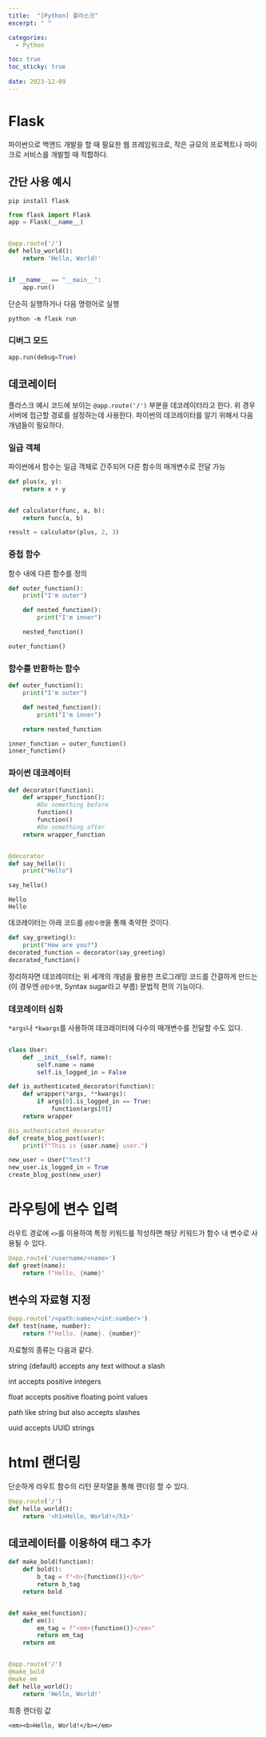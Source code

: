 ```yaml
---
title:  "[Python] 플라스크"
excerpt: " "

categories:
  - Python

toc: true
toc_sticky: true
 
date: 2023-12-09
---
```


# Flask

파이썬으로 백앤드 개발을 할 때 필요한 웹 프레임워크로, 작은 규모의 프로젝트나 마이크로 서비스를 개발할 때 적합하다.

## 간단 사용 예시

```
pip install flask
```

```py
from flask import Flask
app = Flask(__name__)


@app.route('/')
def hello_world():
    return 'Hello, World!'


if __name__ == "__main__":
    app.run()
```

단순히 실행하거나 다음 명령어로 실행

```
python -m flask run
```

### 디버그 모드

```py
app.run(debug=True)
```

## 데코레이터

플라스크 예시 코드에 보이는 `@app.route('/')` 부분을 데코레이터라고 한다. 위 경우 서버에 접근할 경로를 설정하는데 사용한다. 파이썬의 데코레이터를 알기 위해서 다음 개념들이 필요하다.

### 일급 객체

파이썬에서 함수는 일급 객체로 간주되어 다른 함수의 매개변수로 전달 가능

```py
def plus(x, y):
    return x + y


def calculator(func, a, b):
    return func(a, b)

result = calculator(plus, 2, 3)
```

### 중첩 함수

함수 내에 다른 함수를 정의

```py
def outer_function():
    print("I'm outer")

    def nested_function():
        print("I'm inner")

    nested_function()

outer_function()
```

### 함수를 반환하는 함수

```py
def outer_function():
    print("I'm outer")

    def nested_function():
        print("I'm inner")

    return nested_function

inner_function = outer_function()
inner_function()
```

### 파이썬 데코레이터

```py
def decorator(function):
    def wrapper_function():
        #Do something before
        function()
        function()
        #Do something after
    return wrapper_function


@decorator
def say_hello():
    print("Hello")

say_hello()
```

```
Hello
Hello
```

데코레이터는 아래 코드를 `@함수명`을 통해 축약한 것이다.

```py
def say_greeting():
    print("How are you?")
decorated_function = decorator(say_greeting)
decorated_function()
```

정리하자면 데코레이터는 위 세개의 개념을 활용한 프로그래밍 코드를 간결하게 만드는(이 경우엔 `@함수명`, Syntax sugar라고 부름) 문법적 편의 기능이다.

### 데코레이터 심화

`*args`나 `*kwargs`를 사용하여 데코레이터에 다수의 매개변수를 전달할 수도 있다.

```py

class User:
    def __init__(self, name):
        self.name = name
        self.is_logged_in = False

def is_authenticated_decorator(function):
    def wrapper(*args, **kwargs):
        if args[0].is_logged_in == True:
            function(args[0])
    return wrapper

@is_authenticated_decorator
def create_blog_post(user):
    print(f"This is {user.name} user.")

new_user = User("test")
new_user.is_logged_in = True
create_blog_post(new_user)
```

# 라우팅에 변수 입력

라우트 경로에 `<>`를 이용하여 특정 키워드를 작성하면 해당 키워드가 함수 내 변수로 사용될 수 있다.

```py
@app.route('/username/<name>')
def greet(name):
    return f"Hello, {name}"
```

## 변수의 자료형 지정

```py
@app.route('/<path:name>/<int:number>')
def test(name, number):
    return f"Hello, {name}. {number}"
```

자료형의 종류는 다음과 같다.

string (default) accepts any text without a slash

int accepts positive integers

float accepts positive floating point values

path like string but also accepts slashes

uuid accepts UUID strings

# html 랜더링

단순하게 라우트 함수의 리턴 문자열을 통해 랜더링 할 수 있다.

```py
@app.route('/')
def hello_world():
    return '<h1>Hello, World!</h1>'
```

## 데코레이터를 이용하여 태그 추가

```py
def make_bold(function):
    def bold():
        b_tag = f"<b>{function()}</b>"
        return b_tag
    return bold


def make_em(function):
    def em():
        em_tag = f"<em>{function()}</em>"
        return em_tag
    return em


@app.route('/')
@make_bold
@make_em
def hello_world():
    return 'Hello, World!'
```

최종 랜더링 값
```
<em><b>Hello, World!</b></em>
```
